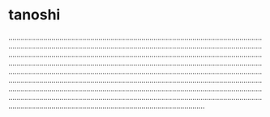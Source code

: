 # tanoshi

................................................................................................................................................................................................................................................................................................................................................................................................................................................................................................................................................................................................................................................................................................................................................................................................................................................................................................................................................................................................................................................................................................................................